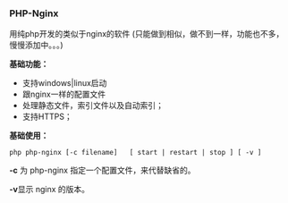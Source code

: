### PHP-Nginx

用纯php开发的类似于nginx的软件 (只能做到相似，做不到一样，功能也不多，慢慢添加中。。。)

****基础功能：****
*  支持windows|linux启动
*  跟nginx一样的配置文件
*   处理静态文件，索引文件以及自动索引；
*   支持HTTPS；

****基础使用：****
```
php php-nginx [-c filename]   [ start | restart | stop ] [ -v ] 
```
**\-c** 为 php-nginx 指定一个配置文件，来代替缺省的。

**\-v**显示 nginx 的版本。














